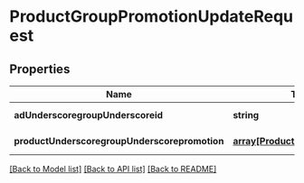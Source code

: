 # ProductGroupPromotionUpdateRequest

## Properties
Name | Type | Description | Notes
------------ | ------------- | ------------- | -------------
**adUnderscoregroupUnderscoreid** | **string** | ad_group_id | [default to null]
**productUnderscoregroupUnderscorepromotion** | [**array[ProductGroupPromotion]**](ProductGroupPromotion.md) | product_group_promotion | [default to null]

[[Back to Model list]](../README.md#documentation-for-models) [[Back to API list]](../README.md#documentation-for-api-endpoints) [[Back to README]](../README.md)


